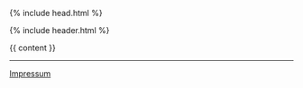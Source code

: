 <!DOCTYPE html>
<html dir="ltr" lang="de-DE">

{% include head.html %}

<body>

{% include header.html %}

<div class="page">
  {{ content }}
<footer>
<hr>
<a href="/9_impr.html">Impressum</a>
</footer>
</div>

</body>
</html>
